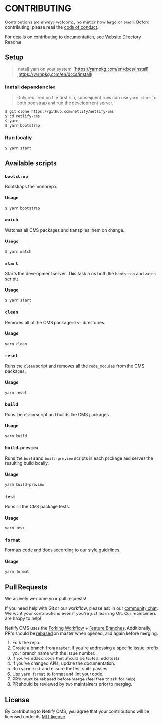 # CONTRIBUTING

Contributions are always welcome, no matter how large or small. Before contributing,
please read the [code of conduct](CODE_OF_CONDUCT.md).

For details on contributing to documentation, see [Website Directory Readme](https://github.com/netlify/netlify-cms/blob/master/website/README.md).

## Setup

> Install yarn on your system: [https://yarnpkg.com/en/docs/install](https://yarnpkg.com/en/docs/install)

### Install dependencies

> Only required on the first run, subsequent runs can use `yarn start` to both
bootstrap and run the development server.

```sh
$ git clone https://github.com/netlify/netlify-cms
$ cd netlify-cms
$ yarn
$ yarn bootstrap
```

### Run locally

```sh
$ yarn start
```

## Available scripts

### `bootstrap`

Bootstraps the monorepo.

#### Usage

```sh
$ yarn bootstrap
```

### `watch`

Watches all CMS packages and transpiles them on change.

#### Usage

```sh
$ yarn watch
```

### `start`

Starts the development server. This task runs both the `bootstrap` and `watch` scripts.

#### Usage

```sh
$ yarn start
```

### `clean`

Removes all of the CMS package `dist` directories.

#### Usage

```sh
yarn clean
```

### `reset`

Runs the `clean` script and removes all the `node_modules` from the CMS packages.

#### Usage

```sh
yarn reset
```

### `build`

Runs the `clean` script and builds the CMS packages.

#### Usage

```sh
yarn build
```

### `build-preview`

Runs the `build` and `build-preview` scripts in each package and serves the resulting build locally.

#### Usage

```sh
yarn build-preview
```

### `test`

Runs all the CMS package tests.

#### Usage

```sh
yarn test
```

### `format`

Formats code and docs according to our style guidelines.

#### Usage

```sh
yarn format
```

## Pull Requests

We actively welcome your pull requests!

If you need help with Git or our workflow, please ask in our [community chat](https://netlifycms.org/chat). We want your contributions even if you're just learning Git. Our maintainers are happy to help!

Netlify CMS uses the [Forking Workflow](https://www.atlassian.com/git/tutorials/comparing-workflows/forking-workflow) + [Feature Branches](https://www.atlassian.com/git/tutorials/comparing-workflows/feature-branch-workflow). Additionally, PR's should be [rebased](https://www.atlassian.com/git/tutorials/merging-vs-rebasing) on master when opened, and again before merging.

1. Fork the repo.
2. Create a branch from `master`. If you're addressing a specific issue, prefix your branch name with the issue number.
2. If you've added code that should be tested, add tests.
3. If you've changed APIs, update the documentation.
4. Run `yarn test` and ensure the test suite passes.
5. Use `yarn format` to format and lint your code.
6. PR's must be rebased before merge (feel free to ask for help).
7. PR should be reviewed by two maintainers prior to merging.

## License

By contributing to Netlify CMS, you agree that your contributions will be licensed
under its [MIT license](LICENSE).
